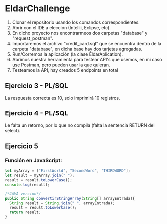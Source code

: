 # EldarChallenge
1. Clonar el repositorio usando los comandos correspondientes.
2. Abrir con el IDE a elección (Intellij, Eclipse, etc).
3. En dicho proyecto nos encontrarmeos dos carpetas "database" y "request_postman".
4. Importaremos el archivo "credit_card.sql" que se encuentra dentro de la carpeta "database", en dicha base hay dos tarjetas agregadas.
5. Run/Corremos la aplicación (la clase EldarAplication).
6. Abrimos nuestra herramienta para testear API's que usemos, en mi caso use Postman, pero pueden usar la que quieran.
7. Testeamos la API, hay creados 5 endpoints en total

## Ejercicio 3 - PL/SQL
La respuesta correcta es 10, solo imprimirá 10 registros.

## Ejercicio 4 - PL/SQL
Le falta un retorno, por lo que no compila (falta la sentencia RETURN del select).

## Ejercicio 5

### Función en JavaScript:
```javascript
let myArray = ["FirstWorld", "SecondWord", "THIRDWORD"];
let result = myArray.join(" ");
result = result.toLowerCase();
console.log(result);

/*JAVA version*/
public String convertirStringArray(String[] arrayEntrada){
  String result = String.join(" ", arrayEntrada);
  result = result.toLowerCase();
  return result;
}
